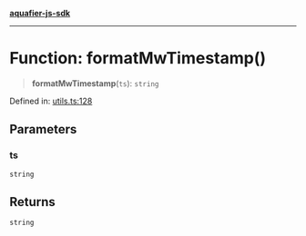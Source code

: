[**aquafier-js-sdk**](../README.md)

***

# Function: formatMwTimestamp()

> **formatMwTimestamp**(`ts`): `string`

Defined in: [utils.ts:128](https://github.com/inblockio/aqua-verifier-js-lib/blob/09413c69301a51b584d51846ffabc4d8f820b4fa/src/utils.ts#L128)

## Parameters

### ts

`string`

## Returns

`string`
